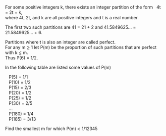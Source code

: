   <p>For some positive integers k, there exists an integer partition of the form&nbsp;&nbsp; 4t = 2t + k,<br />  where 4t, 2t, and k are all positive integers and t is a real number.</p>    <p>The first two such partitions are 41 = 21 + 2 and 41.5849625... = 21.5849625... + 6.</p>    <p>Partitions where t is also an integer are called perfect.<br />   For any m <img src='images/symbol_ge.gif' width='10' height='12' alt='&ge;' border='0' style='vertical-align:middle;' /> 1 let P(m) be the proportion of such partitions that are perfect with k <img src='images/symbol_le.gif' width='10' height='12' alt='&le;' border='0' style='vertical-align:middle;' /> m.<br />  Thus P(6) = 1/2.</p>    <p>In the following table are listed some values of P(m)</p>  <p>&nbsp;&nbsp;&nbsp;P(5) = 1/1<br />  &nbsp;&nbsp;&nbsp;P(10) = 1/2<br />  &nbsp;&nbsp;&nbsp;P(15) = 2/3<br />  &nbsp;&nbsp;&nbsp;P(20) = 1/2<br />  &nbsp;&nbsp;&nbsp;P(25) = 1/2<br />  &nbsp;&nbsp;&nbsp;P(30) = 2/5<br />  &nbsp;&nbsp;&nbsp;...<br />  &nbsp;&nbsp;&nbsp;P(180) = 1/4<br />  &nbsp;&nbsp;&nbsp;P(185) = 3/13</p>      <p>Find the smallest m for which P(m) <img src='images/symbol_lt.gif' width='10' height='10' alt='&lt;' border='0' style='vertical-align:middle;' /> 1/12345</p>  
